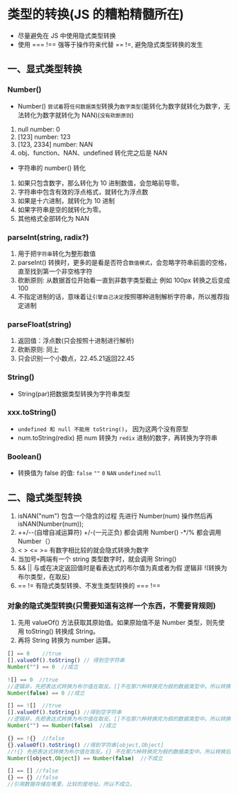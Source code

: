 # 类型的转换(JS 的糟粕精髓所在)

* 尽量避免在 JS 中使用隐式类型转换
* 使用 === !== 强等于操作符来代替 == !=, 避免隐式类型转换的发生

## 一、显式类型转换

### Number()

* Number() `尝试着`将`任何数据类型`转换为`数字类型`(能转化为数字就转化为数字，无法转化为数字就转化为 NAN)(`没有砍断原则`)

1. null   number: 0
2. [123]  number: 123  
3. [123, 2334]  number: NAN
4. obj、function、NAN、undefined 转化完之后是 NAN

* 字符串的 number() 转化

1. 如果只包含数字，那么转化为 10 进制数值，会忽略前导零。
2. 字符串中包含有效的浮点格式，就转化为浮点数
3. 如果是十六进制，就转化为 10 进制
4. 如果字符串是空的就转化为零。
5. 其他格式全部转化为 NAN

### parseInt(string, radix?)

1. 用于把`字符串`转化为整形数值
2. parseInt() 转换时，更多的是看是否符合`数值模式`，会忽略字符串前面的空格，直至找到第一个非空格字符
3. 砍断原则: 从数据首位开始看一直到非数字类型截止 例如 100px 转换之后变成 100
4. 不指定进制的话，意味着让`引擎自己决定`按照哪种进制解析字符串，所以推荐指定进制

### parseFloat(string)

1. 返回值：浮点数(只会按照十进制进行解析)
2. 砍断原则: 同上
3. 只会识别一个小数点，22.45.21返回22.45

### String()

* String(par)把数据类型转换为字符串类型

### xxx.toString()

* `undefined 和 null 不能用 toString()`， 因为这两个没有原型
* num.toString(redix) 把 num 转换为 `redix` 进制的数字，再转换为字符串

### Boolean()

* 转换值为 false 的值: `false` `""` `0` `NAN` `undefined` `null`

## 二、隐式类型转换

1. isNAN("num") 包含一个隐含的过程 先进行 Number(num) 操作然后再 isNAN(Number(num));
2. ++/--(自增自减运算符)  +/-(一元正负) 都会调用 Number()  -*/% 都会调用 Number（）
3. < > <= >= 有数字相比较的就会隐式转换为数字
4. 当加号`+`两端有一个 string 类型数字时，就会调用 String()
5. && || 与或在决定返回值时是看表达式的布尔值为真或者为假 逻辑非 !(转换为布尔类型，在取反)
6. == != 有隐式类型转换、不发生类型转换的 ===  !==

### 对象的隐式类型转换(只需要知道有这样一个东西，不需要背规则)

1. 先用 valueOf() 方法获取其原始值。如果原始值不是 Number 类型，则先使用 toString() 转换成 String。
2. 再将 String 转换为 number 运算。

```js
[] == 0    //true
[].valueOf().toString() // 得到空字符串
Number("") == 0  //成立

![] == 0  //true
//逻辑非，先把表达式转换为布尔值在取反。[]不在那六种转换完为假的数据类型中。所以转换后为false
Number(false) == 0 //成立

[] == ![]  //true
[].valueOf().toString() //得到空字符串
//逻辑非，先把表达式转换为布尔值在取反。[]不在那六种转换完为假的数据类型中。所以转换后为false
Number("") == Number(false)  //成立

{} == !{}  //false
{}.valueOf().toString() //得到字符串[object,Object]
//!{} 先把表达式转换为布尔值在取反。{} 不在那六种转换完为假的数据类型中。所以转换后为false
Number([object,Object]) == Number(false)  //不成立

[] == [] //false
{} == {} //false
//引用数据存储在堆里，比较的是地址。所以不成立。
```
